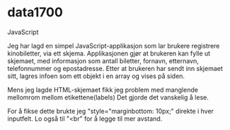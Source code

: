 # data1700
JavaScript

Jeg har lagd en simpel JavaScript-applikasjon som lar brukere registrere kinobiletter, via ett skjema. Applikasjonen gjør at brukeren kan fylle ut skjemaet, med informasjon som antall biletter, fornavn, etternavn, telefonnummer og epostadresse.
Etter at brukeren har sendt inn skjemaet sitt, lagres infoen som ett objekt i en array og vises på siden.

Mens jeg lagde HTML-skjemaet fikk jeg problem med manglende mellomrom mellom etikettene(labels) Det gjorde det vanskelig å lese.

For å fikse dette brukte jeg "style="marginbottom: 10px;" direkte i hver inputfelt. Lo også til "<br" for å legge til mer avstand.